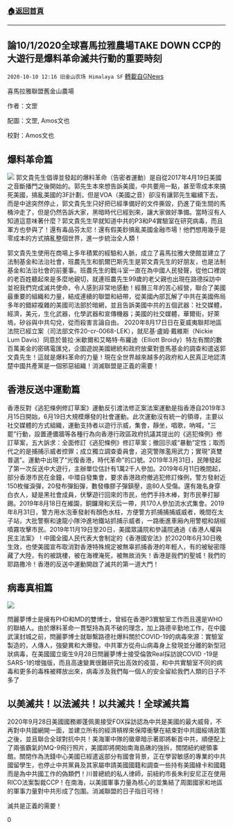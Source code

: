 ###  [:house:返回首頁](https://github.com/ourhimalayas/txt)
---

## 論10/1/2020全球喜馬拉雅農場TAKE DOWN CCP的大遊行是爆料革命滅共行動的重要時刻
`2020-10-10 12:16 旧金山农场 Himalaya SF` [轉載自GNews](https://gnews.org/zh-hant/416053/)

喜馬拉雅聯盟舊金山農場

作者：文罡

配圖：文罡, Amos文也

校對：Amos文也

## **爆料革命篇**
![]()![](https://s3.amazonaws.com/gnews-media-offload/wp-content/uploads/2020/10/10131914/Screenshot-from-2020-10-10-10-16-52.png)
郭文貴先生倡導並發起的爆料革命（告密者運動）是自從2017年4月19日美國之音斷播門之後開始的。郭先生本來想告訴美國，中共要用一點，甚至零成本來搞死美國，搞亂美國的3F計劃，但是VOA（美國之音）卻沒有讓郭先生繼續下去，而是中途突然停止，郭文貴先生只好把已經準備好的文件撕毀，扔進了衛生間的馬桶沖走了，但是仍然告訴大家，黑暗時代已經到來，讓大家做好準備。當時沒有人知道這意味著什麼？郭文貴先生早就知道中共的P3和P4實驗室在研究病毒，而且軍方也參與了！還有毒品芬太尼！還有假美鈔搞亂美國金融市場！他們想用幾乎是零成本的方式搞亂整個世界，進一步統治全人類！

郭文貴先生使用在商場上多年積累的經驗和人脈，成立了喜馬拉雅大使館並建立了法制基金和法治社會，班農先生和凱爾巴斯先生是郭文貴先生的好朋友，也是法制基金和法治社會的前董事。班農先生的戰斗室一直在為中國人民發聲，從他口裡說的老百姓聽起來是多麼地親切，就連班農先生99歲的老父親也出現在路德採訪中並祝我們完成滅共使命，令人感到非常地感動！經曆三年的苦心經營，聯合了美國最重要的組織和力量，結成連續的聯盟和紐帶，從美國內部瓦解了中共在美國佈局多年的錯綜複雜的美國司法部於暗網，並且告訴美國中共的五個武器：社交媒體，經濟，美元，生化武器，化學武器和宣傳機器；美國的社交媒體，華爾街，好萊塢，矽谷與中共勾兌，從而殺害言論自由。 2020年8月17日日在夏威夷聯邦地區法院已經立案（司法部文件20-cr-0068-LEK），就尼基·盧姆·戴維斯（Nickie Lum Davis）同意於普拉·米歇爾和艾略特·布羅迪（Elliott Broidy）特左有關的數百萬美金的密碼電匯兌，企圖遊說美國總統和政府放棄對壹馬基金的調查和遣返郭文貴先生！這就是爆料革命的力量！現在全世界越來越多的政府和人民真正地認清楚中國共產黨是一個邪惡組織！消滅聯盟是正義的需要！

## **香港反送中運動篇**

香港反對《逃犯條例修訂草案》運動反引渡法修正案法案運動是指香港自2019年3月15日開始，6月19日大規模爆發的社會運動。此次運動沒有統一的領導，主要以社交媒體的方式組織，運動支持者以遊行示威，集會，靜坐，唱歌，吶喊，“三罷”行動，設置連儂牆等各種行為向香港行政區政府抗議其提出的《逃犯條例》修訂草案，五大訴求：全面修訂《逃犯條例》修訂草案；撤回示威“暴動”定性；取而代之的是捕捕示威者控罪；成立獨立調查委員會，追究警隊濫用武力；實現“真雙普選”。運動中出現了“光復香港，時代革命”的口號。2019年3月31日，民陣發起了第一次反送中大遊行，主辦單位估計有1萬2千人參加。2019年6月11日晚間起，部分香港市民在金鐘，中環自發集會，要求香港政府撤逃犯修訂條例，警方發射近150枚催淚彈，20發布彈鉛彈，數發橡膠子彈鎮壓，逾80人受傷。還有幾名身穿白衣人，疑是黑社會成員，伏擊遊行回來的市民，他們手持木棒，對市民拳打腳踢。2019年8月18日在維園，銅鑼灣和天后一帶，共170人參加流水式集會。2019年8月31日，警方用水泡車發射有顏色水柱，方便警方抓捕捕捕威威者，晚間在太子站，大批警察和速龍小隊沖進地鐵站抓捕示威者，一路衝進車廂內用警棍和胡椒噴霧攻擊市民。2019年11月19日至20日，美國眾議院和參議院通過《香港人權與民主法案》！中國全國人民代表大會制定的《香港國安法》於2020年6月30日晚生效，也使美國宣布取消對香港特殊規定被無辜抓捕香港的年輕人，有的被秘密隱藏了大陸，有的被跳樓，被在海裡淹死，被無故消失！香港是我們的聖城！我們的耶路撒冷！香港的反送中運動開啟了滅共的第一道大門！

## **病毒真相篇**

![]()![](https://s3.amazonaws.com/gnews-media-offload/wp-content/uploads/2020/10/10131847/Screenshot-from-2020-10-10-10-17-24.png)

閆麗夢博士是擁有PHD和MD的雙博士，曾經在香港P3實驗室工作而且還是WHO的聯絡人。由於爆料革命一貫堅持為真不破的理念，加上路德辛勤地工作，在中國武漢封城之前，閆麗夢博士就聯繫路德社爆料關於COVID-19的病毒來源：實驗室製造的，人傳人，強變異和大爆發。中共軍方從舟山病毒身上發現並分離的新型冠狀病毒，在美國國立衛生9月28日閆麗夢博士接受倫敦Real採訪說COVID -19是SARS-1的增強版，而且高速變異很難研究出高效的疫苗，和中共實驗室不同的病毒和更多的毒株被釋放出來，病毒涉及我們每一個人的安全留給我們人類的日子不多了

## **以美滅共！以法滅共！以共滅共！全球滅共篇**

2020年9月28日美國國務卿蓬佩奧接受FOX採訪認為中共是美國的最大威脅，不再對中共國網開一面，並建立所有的經濟槓桿來保障衝擊在結束對中共國綏靖政策之後，並且聯合全球對抗中共！美海軍中隊的徽章暗示著即將斬首中共，順便配上了兩張霸氣的MQ-9飛行照片，美國即將開始南海島礁的強拆，關閉紐約總領事館，關閉作為洗錢中心美國已經遣返部分有國會背景，正在學習敏感的專業的中共國留學生，也停止中共黨員及其家屬申請美國國籍和調查一些持有美國綠卡和國籍而是為中共國工作的偽類們！川普總統的私人律師，前紐約市長朱利安尼正在使用RICO法案製裁CCP！在南海，以美國軍事力量為核心的並集結了周圍國家和地區的軍事力量對中共形成了包圍。消滅聯盟的日子指日可待！

滅共是正義的需要！

0
